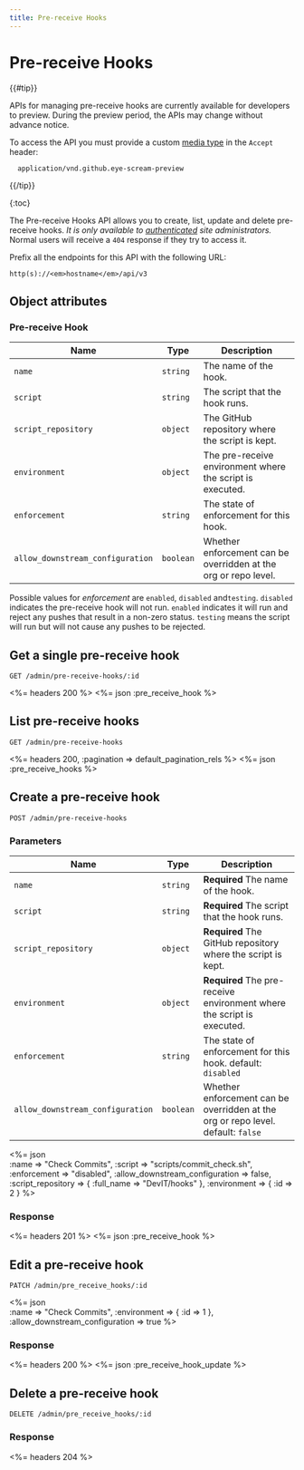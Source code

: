 ```yaml
---
title: Pre-receive Hooks
---
```


# Pre-receive Hooks

{{#tip}}

  <a name="preview-period"></a>

  APIs for managing pre-receive hooks are currently available for developers to preview.
  During the preview period, the APIs may change without advance notice.

  To access the API you must provide a custom [media type](/v3/media) in the `Accept` header:

      application/vnd.github.eye-scream-preview
      
{{/tip}}

{:toc}

The Pre-receive Hooks API allows you to create, list, update and delete
pre-receive hooks. *It is only available to
[authenticated](/v3/#authentication) site administrators.* Normal users
will receive a `404` response if they try to access it.

Prefix all the endpoints for this API with the following URL:

``` command-line
http(s)://<em>hostname</em>/api/v3
```

## Object attributes

### Pre-receive Hook

| Name                             | Type      | Description                                                     |
|----------------------------------|-----------|-----------------------------------------------------------------|
| `name`                           | `string`  | The name of the hook.                                           |
| `script`                         | `string`  | The script that the hook runs.                                  |
| `script_repository`              | `object`  | The GitHub repository where the script is kept.                 |
| `environment`                    | `object`  | The pre-receive environment where the script is executed.       |
| `enforcement`                    | `string`  | The state of enforcement for this hook.                         |
| `allow_downstream_configuration` | `boolean` | Whether enforcement can be overridden at the org or repo level. |

Possible values for *enforcement* are `enabled`, `disabled` and`testing`. `disabled` indicates the pre-receive hook will not run. `enabled` indicates it will run and reject 
any pushes that result in a non-zero status. `testing` means the script will run but will not cause any pushes to be rejected.

## Get a single pre-receive hook

    GET /admin/pre-receive-hooks/:id

<%= headers 200 %> <%= json :pre_receive_hook %>

## List pre-receive hooks

    GET /admin/pre-receive-hooks

<%= headers 200, :pagination => default_pagination_rels %> 
<%= json :pre_receive_hooks %>

## Create a pre-receive hook

    POST /admin/pre-receive-hooks

### Parameters

| Name                             | Type      | Description                                                                      |
|----------------------------------|-----------|----------------------------------------------------------------------------------|
| `name`                           | `string`  | **Required**  The name of the hook.                                              |
| `script`                         | `string`  | **Required**  The script that the hook runs.                                     |
| `script_repository`              | `object`  | **Required**  The GitHub repository where the script is kept.                    |
| `environment`                    | `object`  | **Required**  The pre-receive environment where the script is executed.          |
| `enforcement`                    | `string`  | The state of enforcement for this hook. default: `disabled`                      |
| `allow_downstream_configuration` | `boolean` | Whether enforcement can be overridden at the org or repo level. default: `false` |

<%= json \
  :name => "Check Commits",
  :script =>  "scripts/commit_check.sh",
    :enforcement => "disabled",
    :allow_downstream_configuration => false,
  :script_repository => { :full_name => "DevIT/hooks" },
  :environment => { :id => 2 }
%>

### Response
<%= headers 201 %>
<%= json :pre_receive_hook %>

## Edit a pre-receive hook

    PATCH /admin/pre_receive_hooks/:id
    
<%= json \
  :name => "Check Commits",
  :environment => { :id => 1 },
  :allow_downstream_configuration => true
%>

### Response
<%= headers 200 %>
<%= json :pre_receive_hook_update %>

## Delete a pre-receive hook

    DELETE /admin/pre_receive_hooks/:id

### Response

<%= headers 204 %>

